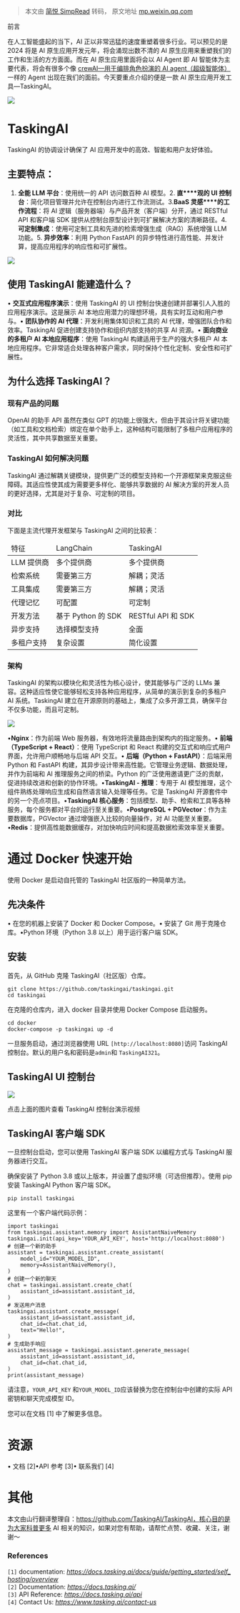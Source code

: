 > 本文由 [简悦 SimpRead](http://ksria.com/simpread/) 转码， 原文地址 [mp.weixin.qq.com](https://mp.weixin.qq.com/s?__biz=MzU2NzkxNDY0Ng==&mid=2247487060&idx=1&sn=4efba423a2016963e4d296f97b100e2c&chksm=fc94b7adcbe33ebb475a7eb9ee58340a1d59222fd01a75c5f213a0ca05d8c563bb7add68c9ce&mpshare=1&scene=1&srcid=0201HoHOidfmdxnDMndzx9hM&sharer_shareinfo=edc15e6ad600185113bbd8cbbf40b118&sharer_shareinfo_first=edc15e6ad600185113bbd8cbbf40b118#rd)

前言

在人工智能盛起的当下，AI 正以非常迅猛的速度重塑着很多行业。可以预见的是 2024 将是 AI 原生应用开发元年，将会涌现出数不清的 AI 原生应用来重塑我们的工作和生活的方方面面。而在 AI 原生应用里面将会以 AI Agent 即 AI 智能体为主要代表，将会有很多个像 [crewAI—用于编排角色扮演的 AI agent（超级智能体）](http://mp.weixin.qq.com/s?__biz=MzU2NzkxNDY0Ng==&mid=2247486972&idx=1&sn=745ea174b66bd31ddfe0124bf902c133&chksm=fc94b405cbe33d13bad87f75593bda15707d5f22e584867a1585208228fdcaabda1a6d310bfb&scene=21#wechat_redirect)一样的 Agent 出现在我们的面前。今天要重点介绍的便是一款 AI 原生应用开发工具—TaskingAI。

![](https://mmbiz.qpic.cn/sz_mmbiz_png/8wiaQU8PwroKs0jBV1bhZ2ia1yArNRjiaUS3YR7Tpia4lbEEeRsIpt2MDnHCGSP4s7qZASScCQ3fCu7N0QvlCSRcFQ/640?wx_fmt=png&from=appmsg)

TaskingAI
=========

TaskingAI 的协调设计确保了 AI 应用开发中的高效、智能和用户友好体验。

主要特点：
-----

1. **全能 LLM 平台**：使用统一的 API 访问数百种 AI 模型。2. **直****观的 UI 控制台**：简化项目管理并允许在控制台内进行工作流测试。3.**BaaS 灵感****的工作流程**：将 AI 逻辑（服务器端）与产品开发（客户端）分开，通过 RESTful API 和客户端 SDK 提供从控制台原型设计到可扩展解决方案的清晰路径。4. **可定制集成**：使用可定制工具和先进的检索增强生成（RAG）系统增强 LLM 功能。5. **异步效率**：利用 Python FastAPI 的异步特性进行高性能、并发计算，提高应用程序的响应性和可扩展性。

![](https://mmbiz.qpic.cn/sz_mmbiz_png/8wiaQU8PwroKs0jBV1bhZ2ia1yArNRjiaUSia6ew3gRRcibjo2IBPibtn3icLibkcdPOCbYXllATK6b9FQH0On7Ufmw6nw/640?wx_fmt=png&from=appmsg)

使用 TaskingAI 能建造什么？
-------------------

• **交互式应用程序演示**：使用 TaskingAI 的 UI 控制台快速创建并部署引人入胜的应用程序演示。这是展示 AI 本地应用潜力的理想环境，具有实时互动和用户参与。• **团队协作的 AI 代理**：开发利用集体知识和工具的 AI 代理，增强团队合作和效率。TaskingAI 促进创建支持协作和组织内部支持的共享 AI 资源。• **面向商业的多租户 AI 本地应用程序**：使用 TaskingAI 构建适用于生产的强大多租户 AI 本地应用程序。它非常适合处理各种客户需求，同时保持个性化定制、安全性和可扩展性。

为什么选择 TaskingAI？
----------------

### 现有产品的问题

OpenAI 的助手 API 虽然在类似 GPT 的功能上很强大，但由于其设计将关键功能（如工具和文档检索）绑定在单个助手上，这种结构可能限制了多租户应用程序的灵活性，其中共享数据至关重要。

### TaskingAI 如何解决问题

TaskingAI 通过解耦关键模块，提供更广泛的模型支持和一个开源框架来克服这些障碍。其适应性使其成为需要更多样化、能够共享数据的 AI 解决方案的开发人员的更好选择，尤其是对于复杂、可定制的项目。

### 对比

下面是主流代理开发框架与 TaskingAI 之间的比较表：

<table width="335"><thead data-style="color: rgb(63, 63, 63); line-height: 1.75; font-family: -apple-system-font, BlinkMacSystemFont, &quot;Helvetica Neue&quot;, &quot;PingFang SC&quot;, &quot;Hiragino Sans GB&quot;, &quot;Microsoft YaHei UI&quot;, &quot;Microsoft YaHei&quot;, Arial, sans-serif; font-size: 15px; background: rgba(0, 0, 0, 0.05);"><tr><td data-style="padding: 0.25em 0.5em; line-height: 1.75; font-size: 12px; border-color: rgb(223, 223, 223); text-align: justify;">特征</td><td data-style="padding: 0.25em 0.5em; line-height: 1.75; font-size: 12px; border-color: rgb(223, 223, 223); text-align: justify;">LangChain</td><td data-style="padding: 0.25em 0.5em; line-height: 1.75; font-size: 12px; border-color: rgb(223, 223, 223); text-align: justify;">TaskingAI</td></tr></thead><tbody><tr><td data-style="padding: 0.25em 0.5em; color: rgb(63, 63, 63); line-height: 1.75; font-family: -apple-system-font, BlinkMacSystemFont, &quot;Helvetica Neue&quot;, &quot;PingFang SC&quot;, &quot;Hiragino Sans GB&quot;, &quot;Microsoft YaHei UI&quot;, &quot;Microsoft YaHei&quot;, Arial, sans-serif; font-size: 11.2px; border-color: rgb(223, 223, 223); text-align: justify;">LLM 提供商</td><td data-style="padding: 0.25em 0.5em; color: rgb(63, 63, 63); line-height: 1.75; font-family: -apple-system-font, BlinkMacSystemFont, &quot;Helvetica Neue&quot;, &quot;PingFang SC&quot;, &quot;Hiragino Sans GB&quot;, &quot;Microsoft YaHei UI&quot;, &quot;Microsoft YaHei&quot;, Arial, sans-serif; font-size: 11.2px; border-color: rgb(223, 223, 223); text-align: justify;">多个提供商</td><td data-style="padding: 0.25em 0.5em; color: rgb(63, 63, 63); line-height: 1.75; font-family: -apple-system-font, BlinkMacSystemFont, &quot;Helvetica Neue&quot;, &quot;PingFang SC&quot;, &quot;Hiragino Sans GB&quot;, &quot;Microsoft YaHei UI&quot;, &quot;Microsoft YaHei&quot;, Arial, sans-serif; font-size: 11.2px; border-color: rgb(223, 223, 223); text-align: justify;">多个提供商</td></tr><tr><td data-style="padding: 0.25em 0.5em; color: rgb(63, 63, 63); line-height: 1.75; font-family: -apple-system-font, BlinkMacSystemFont, &quot;Helvetica Neue&quot;, &quot;PingFang SC&quot;, &quot;Hiragino Sans GB&quot;, &quot;Microsoft YaHei UI&quot;, &quot;Microsoft YaHei&quot;, Arial, sans-serif; font-size: 11.2px; border-color: rgb(223, 223, 223); text-align: justify;">检索系统</td><td data-style="padding: 0.25em 0.5em; color: rgb(63, 63, 63); line-height: 1.75; font-family: -apple-system-font, BlinkMacSystemFont, &quot;Helvetica Neue&quot;, &quot;PingFang SC&quot;, &quot;Hiragino Sans GB&quot;, &quot;Microsoft YaHei UI&quot;, &quot;Microsoft YaHei&quot;, Arial, sans-serif; font-size: 11.2px; border-color: rgb(223, 223, 223); text-align: justify;">需要第三方</td><td data-style="padding: 0.25em 0.5em; color: rgb(63, 63, 63); line-height: 1.75; font-family: -apple-system-font, BlinkMacSystemFont, &quot;Helvetica Neue&quot;, &quot;PingFang SC&quot;, &quot;Hiragino Sans GB&quot;, &quot;Microsoft YaHei UI&quot;, &quot;Microsoft YaHei&quot;, Arial, sans-serif; font-size: 11.2px; border-color: rgb(223, 223, 223); text-align: justify;">解耦；灵活</td></tr><tr><td data-style="padding: 0.25em 0.5em; color: rgb(63, 63, 63); line-height: 1.75; font-family: -apple-system-font, BlinkMacSystemFont, &quot;Helvetica Neue&quot;, &quot;PingFang SC&quot;, &quot;Hiragino Sans GB&quot;, &quot;Microsoft YaHei UI&quot;, &quot;Microsoft YaHei&quot;, Arial, sans-serif; font-size: 11.2px; border-color: rgb(223, 223, 223); text-align: justify;">工具集成</td><td data-style="padding: 0.25em 0.5em; color: rgb(63, 63, 63); line-height: 1.75; font-family: -apple-system-font, BlinkMacSystemFont, &quot;Helvetica Neue&quot;, &quot;PingFang SC&quot;, &quot;Hiragino Sans GB&quot;, &quot;Microsoft YaHei UI&quot;, &quot;Microsoft YaHei&quot;, Arial, sans-serif; font-size: 11.2px; border-color: rgb(223, 223, 223); text-align: justify;">需要第三方</td><td data-style="padding: 0.25em 0.5em; color: rgb(63, 63, 63); line-height: 1.75; font-family: -apple-system-font, BlinkMacSystemFont, &quot;Helvetica Neue&quot;, &quot;PingFang SC&quot;, &quot;Hiragino Sans GB&quot;, &quot;Microsoft YaHei UI&quot;, &quot;Microsoft YaHei&quot;, Arial, sans-serif; font-size: 11.2px; border-color: rgb(223, 223, 223); text-align: justify;">解耦；灵活</td></tr><tr><td data-style="padding: 0.25em 0.5em; color: rgb(63, 63, 63); line-height: 1.75; font-family: -apple-system-font, BlinkMacSystemFont, &quot;Helvetica Neue&quot;, &quot;PingFang SC&quot;, &quot;Hiragino Sans GB&quot;, &quot;Microsoft YaHei UI&quot;, &quot;Microsoft YaHei&quot;, Arial, sans-serif; font-size: 11.2px; border-color: rgb(223, 223, 223); text-align: justify;">代理记忆</td><td data-style="padding: 0.25em 0.5em; color: rgb(63, 63, 63); line-height: 1.75; font-family: -apple-system-font, BlinkMacSystemFont, &quot;Helvetica Neue&quot;, &quot;PingFang SC&quot;, &quot;Hiragino Sans GB&quot;, &quot;Microsoft YaHei UI&quot;, &quot;Microsoft YaHei&quot;, Arial, sans-serif; font-size: 11.2px; border-color: rgb(223, 223, 223); text-align: justify;">可配置</td><td data-style="padding: 0.25em 0.5em; color: rgb(63, 63, 63); line-height: 1.75; font-family: -apple-system-font, BlinkMacSystemFont, &quot;Helvetica Neue&quot;, &quot;PingFang SC&quot;, &quot;Hiragino Sans GB&quot;, &quot;Microsoft YaHei UI&quot;, &quot;Microsoft YaHei&quot;, Arial, sans-serif; font-size: 11.2px; border-color: rgb(223, 223, 223); text-align: justify;">可定制</td></tr><tr><td data-style="padding: 0.25em 0.5em; color: rgb(63, 63, 63); line-height: 1.75; font-family: -apple-system-font, BlinkMacSystemFont, &quot;Helvetica Neue&quot;, &quot;PingFang SC&quot;, &quot;Hiragino Sans GB&quot;, &quot;Microsoft YaHei UI&quot;, &quot;Microsoft YaHei&quot;, Arial, sans-serif; font-size: 11.2px; border-color: rgb(223, 223, 223); text-align: justify;">开发方法</td><td data-style="padding: 0.25em 0.5em; color: rgb(63, 63, 63); line-height: 1.75; font-family: -apple-system-font, BlinkMacSystemFont, &quot;Helvetica Neue&quot;, &quot;PingFang SC&quot;, &quot;Hiragino Sans GB&quot;, &quot;Microsoft YaHei UI&quot;, &quot;Microsoft YaHei&quot;, Arial, sans-serif; font-size: 11.2px; border-color: rgb(223, 223, 223); text-align: justify;">基于 Python 的 SDK</td><td data-style="padding: 0.25em 0.5em; color: rgb(63, 63, 63); line-height: 1.75; font-family: -apple-system-font, BlinkMacSystemFont, &quot;Helvetica Neue&quot;, &quot;PingFang SC&quot;, &quot;Hiragino Sans GB&quot;, &quot;Microsoft YaHei UI&quot;, &quot;Microsoft YaHei&quot;, Arial, sans-serif; font-size: 11.2px; border-color: rgb(223, 223, 223); text-align: justify;">RESTful API 和 SDK</td></tr><tr><td data-style="padding: 0.25em 0.5em; color: rgb(63, 63, 63); line-height: 1.75; font-family: -apple-system-font, BlinkMacSystemFont, &quot;Helvetica Neue&quot;, &quot;PingFang SC&quot;, &quot;Hiragino Sans GB&quot;, &quot;Microsoft YaHei UI&quot;, &quot;Microsoft YaHei&quot;, Arial, sans-serif; font-size: 11.2px; border-color: rgb(223, 223, 223); text-align: justify;">异步支持</td><td data-style="padding: 0.25em 0.5em; color: rgb(63, 63, 63); line-height: 1.75; font-family: -apple-system-font, BlinkMacSystemFont, &quot;Helvetica Neue&quot;, &quot;PingFang SC&quot;, &quot;Hiragino Sans GB&quot;, &quot;Microsoft YaHei UI&quot;, &quot;Microsoft YaHei&quot;, Arial, sans-serif; font-size: 11.2px; border-color: rgb(223, 223, 223); text-align: justify;">选择模型支持</td><td data-style="padding: 0.25em 0.5em; color: rgb(63, 63, 63); line-height: 1.75; font-family: -apple-system-font, BlinkMacSystemFont, &quot;Helvetica Neue&quot;, &quot;PingFang SC&quot;, &quot;Hiragino Sans GB&quot;, &quot;Microsoft YaHei UI&quot;, &quot;Microsoft YaHei&quot;, Arial, sans-serif; font-size: 11.2px; border-color: rgb(223, 223, 223); text-align: justify;">全面</td></tr><tr><td data-style="padding: 0.25em 0.5em; color: rgb(63, 63, 63); line-height: 1.75; font-family: -apple-system-font, BlinkMacSystemFont, &quot;Helvetica Neue&quot;, &quot;PingFang SC&quot;, &quot;Hiragino Sans GB&quot;, &quot;Microsoft YaHei UI&quot;, &quot;Microsoft YaHei&quot;, Arial, sans-serif; font-size: 11.2px; border-color: rgb(223, 223, 223); text-align: justify;">多租户支持</td><td data-style="padding: 0.25em 0.5em; color: rgb(63, 63, 63); line-height: 1.75; font-family: -apple-system-font, BlinkMacSystemFont, &quot;Helvetica Neue&quot;, &quot;PingFang SC&quot;, &quot;Hiragino Sans GB&quot;, &quot;Microsoft YaHei UI&quot;, &quot;Microsoft YaHei&quot;, Arial, sans-serif; font-size: 11.2px; border-color: rgb(223, 223, 223); text-align: justify;">复杂设置</td><td data-style="padding: 0.25em 0.5em; color: rgb(63, 63, 63); line-height: 1.75; font-family: -apple-system-font, BlinkMacSystemFont, &quot;Helvetica Neue&quot;, &quot;PingFang SC&quot;, &quot;Hiragino Sans GB&quot;, &quot;Microsoft YaHei UI&quot;, &quot;Microsoft YaHei&quot;, Arial, sans-serif; font-size: 11.2px; border-color: rgb(223, 223, 223); text-align: justify;">简化设置</td></tr></tbody></table>

### 架构

TaskingAI 的架构以模块化和灵活性为核心设计，使其能够与广泛的 LLMs 兼容。这种适应性使它能够轻松支持各种应用程序，从简单的演示到复杂的多租户 AI 系统。TaskingAI 建立在开源原则的基础上，集成了众多开源工具，确保平台不仅多功能，而且可定制。

![](https://mmbiz.qpic.cn/sz_mmbiz_png/8wiaQU8PwroKs0jBV1bhZ2ia1yArNRjiaUS3Ql4OpAiaDmZUzr7ibNtmLkiaiaHSy13k1fCnmsziaJwXd6EcTF2Ac2IPbw/640?wx_fmt=png&from=appmsg)

•**Nginx**：作为前端 Web 服务器，有效地将流量路由到架构内的指定服务。• **前端（TypeScript + React）**：使用 TypeScript 和 React 构建的交互式和响应式用户界面，允许用户顺畅地与后端 API 交互。• **后端（Python + FastAPI）**：后端采用 Python 和 FastAPI 构建，其异步设计带来高性能。它管理业务逻辑、数据处理，并作为前端和 AI 推理服务之间的桥梁。Python 的广泛使用邀请更广泛的贡献，促进持续改进和创新的协作环境。•**TaskingAI - 推理**：专用于 AI 模型推理，这个组件熟练处理响应生成和自然语言输入处理等任务。它是 TaskingAI 开源套件中的另一个亮点项目。•**TaskingAI 核心服务**：包括模型、助手、检索和工具等各种服务，每个服务都对平台的运行至关重要。•**PostgreSQL + PGVector**：作为主要数据库，PGVector 通过增强嵌入比较的向量操作，对 AI 功能至关重要。•**Redis**：提供高性能数据缓存，对加快响应时间和提高数据检索效率至关重要。

通过 Docker 快速开始
==============

使用 Docker 是启动自托管的 TaskingAI 社区版的一种简单方法。

先决条件
----

• 在您的机器上安装了 Docker 和 Docker Compose。• 安装了 Git 用于克隆仓库。•Python 环境（Python 3.8 以上）用于运行客户端 SDK。

安装
--

首先，从 GitHub 克隆 TaskingAI（社区版）仓库。

```
git clone https://github.com/taskingai/taskingai.git
cd taskingai

```

在克隆的仓库内，进入 docker 目录并使用 Docker Compose 启动服务。

```
cd docker
docker-compose -p taskingai up -d

```

一旦服务启动，通过浏览器使用 URL `[http://localhost:8080]`访问 TaskingAI 控制台。默认的用户名和密码是`admin`和 `TaskingAI321`。

TaskingAI UI 控制台
----------------

![](https://mmbiz.qpic.cn/sz_mmbiz_jpg/8wiaQU8PwroKs0jBV1bhZ2ia1yArNRjiaUSpJHZ8w2gV9vfduWEeZmERUkCdprysf8g4d7xPjoojqGqibro75LuibyA/640?wx_fmt=jpeg&from=appmsg)

点击上面的图片查看 TaskingAI 控制台演示视频

TaskingAI 客户端 SDK
-----------------

一旦控制台启动，您可以使用 TaskingAI 客户端 SDK 以编程方式与 TaskingAI 服务器进行交互。

确保安装了 Python 3.8 或以上版本，并设置了虚拟环境（可选但推荐）。使用 pip 安装 TaskingAI Python 客户端 SDK。

```
pip install taskingai

```

这里有一个客户端代码示例：

```
import taskingai
from taskingai.assistant.memory import AssistantNaiveMemory
taskingai.init(api_key='YOUR_API_KEY', host='http://localhost:8080')
# 创建一个新的助手
assistant = taskingai.assistant.create_assistant(
    model_id="YOUR_MODEL_ID",
    memory=AssistantNaiveMemory(),
)
# 创建一个新的聊天
chat = taskingai.assistant.create_chat(
    assistant_id=assistant.assistant_id,
)
# 发送用户消息
taskingai.assistant.create_message(
    assistant_id=assistant.assistant_id,
    chat_id=chat.chat_id,
    text="Hello!",
)
# 生成助手响应
assistant_message = taskingai.assistant.generate_message(
    assistant_id=assistant.assistant_id,
    chat_id=chat.chat_id,
)
print(assistant_message)

```

请注意，`YOUR_API_KEY` 和`YOUR_MODEL_ID`应该替换为您在控制台中创建的实际 API 密钥和聊天完成模型 ID。

您可以在文档 [1] 中了解更多信息。

资源
==

• 文档 [2]•API 参考 [3]• 联系我们 [4]

其他
==

本文由山行翻译整理自：https://github.com/TaskingAI/TaskingAI，核心目的是为大家科普更多 AI 相关的知识，如果对您有帮助，请帮忙点赞、收藏、关注，谢谢～  

### References

`[1]` documentation: _https://docs.tasking.ai/docs/guide/getting_started/self_hosting/overview_  
`[2]` Documentation: _https://docs.tasking.ai/_  
`[3]` API Reference: _https://docs.tasking.ai/api_  
`[4]` Contact Us: _https://www.tasking.ai/contact-us_